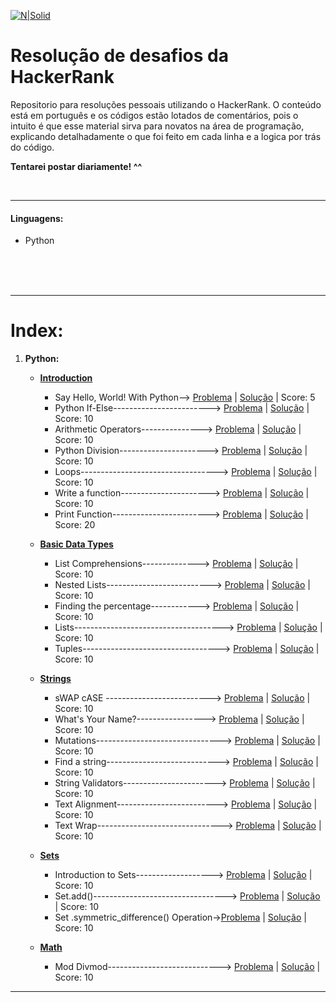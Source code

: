 
[![N|Solid](https://i.imgur.com/H8tW2qC.png)](https://www.hackerrank.com/)

# Resolução de desafios da HackerRank

Repositorio para resoluções pessoais utilizando o HackerRank. O conteúdo está em português e os códigos estão lotados de comentários, pois o intuito é que esse material sirva para novatos na área de programação, explicando detalhadamente o que foi feito em cada linha e a logica por trás do código.

**Tentarei postar diariamente! ^^**

<br />

---

#### Linguagens:
   - Python
<br />
<br />
<br />

---

# Index:

1. **Python:**
   - **[Introduction](https://github.com/drbuche/HackerRank/tree/master/Python/01_Introduction)**
        - Say Hello, World! With Python--> [Problema](https://www.hackerrank.com/challenges/py-hello-world/problem) | [Solução](https://github.com/drbuche/HackerRank/blob/master/Python/01_Introduction/000_Say_Hello.py) | Score: 5
        - Python If-Else------------------------> [Problema](https://www.hackerrank.com/challenges/py-if-else/problem) | [Solução](https://github.com/drbuche/HackerRank/blob/master/Python/01_Introduction/001_Python_If_Else.py) | Score: 10
        - Arithmetic Operators---------------> [Problema](https://www.hackerrank.com/challenges/python-arithmetic-operators/problem) | [Solução](https://github.com/drbuche/HackerRank/blob/master/Python/01_Introduction/002_Arithmetic_Operators.py) | Score: 10
        - Python Division----------------------> [Problema](https://www.hackerrank.com/challenges/python-division/problem) | [Solução](https://github.com/drbuche/HackerRank/blob/master/Python/01_Introduction/003_Python_Division.py) | Score: 10
        - Loops----------------------------------> [Problema](https://www.hackerrank.com/challenges/python-loops/problem) | [Solução](https://github.com/drbuche/HackerRank/blob/master/Python/01_Introduction/004_Loops.py) | Score: 10
        - Write a function----------------------> [Problema](https://www.hackerrank.com/challenges/write-a-function/problem) | [Solução](https://github.com/drbuche/HackerRank/blob/master/Python/01_Introduction/005_Write_a_function.py) | Score: 10
        - Print Function------------------------> [Problema](https://www.hackerrank.com/challenges/python-print/problem) | [Solução](https://github.com/drbuche/HackerRank/blob/master/Python/01_Introduction/006_Print_Function.py) | Score: 20
    
    - **[Basic Data Types](https://github.com/drbuche/HackerRank/tree/master/Python/02_Basic_Data_Types)**
        - List Comprehensions--------------> [Problema](https://www.hackerrank.com/challenges/list-comprehensions/problem) | [Solução](https://github.com/drbuche/HackerRank/blob/master/Python/02_Basic_Data_Types/001_List_Comprehensions.py) | Score: 10
        - Nested Lists--------------------------> [Problema](https://www.hackerrank.com/challenges/nested-list/problem) | [Solução](https://github.com/drbuche/HackerRank/blob/master/Python/02_Basic_Data_Types/002_Nested_Lists.py) | Score: 10
        - Finding the percentage------------> [Problema](https://www.hackerrank.com/challenges/finding-the-percentage/problem) | [Solução](https://github.com/drbuche/HackerRank/blob/master/Python/02_Basic_Data_Types/003_Finding_the_percentage.py) | Score: 10
        - Lists-------------------------------------> [Problema](https://www.hackerrank.com/challenges/python-lists/problem) | [Solução](https://github.com/drbuche/HackerRank/blob/master/Python/02_Basic_Data_Types/004_Lists.py) | Score: 10
        - Tuples----------------------------------> [Problema](https://www.hackerrank.com/challenges/python-tuples/problem) | [Solução](https://github.com/drbuche/HackerRank/blob/master/Python/02_Basic_Data_Types/005_Tuples.py) | Score: 10
 
    - **[Strings]()**
        - sWAP cASE --------------------------> [Problema](https://www.hackerrank.com/challenges/swap-case/problem) | [Solução](https://github.com/drbuche/HackerRank/blob/master/Python/03_Strings/001_sWAP_cASE.py) | Score: 10
        - What's Your Name?-----------------> [Problema](https://www.hackerrank.com/challenges/whats-your-name/problem) | [Solução](https://github.com/drbuche/HackerRank/blob/master/Python/03_Strings/002_Whats_Your_Name%3F.py) | Score: 10
        - Mutations-------------------------------> [Problema](https://www.hackerrank.com/challenges/python-mutations/problem) | [Solução](https://github.com/drbuche/HackerRank/blob/master/Python/03_Strings/003_Mutations.py) | Score: 10
        - Find a string----------------------------> [Problema](https://www.hackerrank.com/challenges/find-a-string/problem) | [Solução](https://github.com/drbuche/HackerRank/blob/master/Python/03_Strings/004_Find_a_string.py) | Score: 10
        - String Validators-----------------------> [Problema](https://www.hackerrank.com/challenges/string-validators/problem) | [Solução](https://github.com/drbuche/HackerRank/blob/master/Python/03_Strings/005_String_Validators.py) | Score: 10
        - Text Alignment-------------------------> [Problema](https://www.hackerrank.com/challenges/text-alignment/problem) | [Solução](https://github.com/drbuche/HackerRank/blob/master/Python/03_Strings/006_Text_Alignment.py) | Score: 10
        - Text Wrap-------------------------------> [Problema](https://www.hackerrank.com/challenges/text-wrap/problem) | [Solução](https://github.com/drbuche/HackerRank/blob/master/Python/03_Strings/007_Text_Wrap.py) | Score: 10
    
    - **[Sets]()**  
        - Introduction to Sets-------------------> [Problema](https://www.hackerrank.com/challenges/py-introduction-to-sets/problem) | [Solução](https://github.com/drbuche/HackerRank/blob/master/Python/04_Sets/001_Introduction_to_Sets.py) | Score: 10
        - Set.add()---------------------------------> [Problema](https://www.hackerrank.com/challenges/py-set-add/problem) | [Solução](https://github.com/drbuche/HackerRank/blob/master/Python/04_Sets/003_Set.add().py) | Score: 10
        - Set .symmetric_difference() Operation->[Problema](https://www.hackerrank.com/challenges/py-set-symmetric-difference-operation/problem) | [Solução](https://github.com/drbuche/HackerRank/blob/master/Python/04_Sets/004_Set_symmetric_difference_Operation.py) | Score: 10    
           
    - **[Math]()**  
        - Mod Divmod----------------------------> [Problema](https://www.hackerrank.com/challenges/python-mod-divmod/problem) | [Solução](https://github.com/drbuche/HackerRank/blob/master/Python/05_Math/001_Mod_Divmod.py) | Score: 10
 ---
